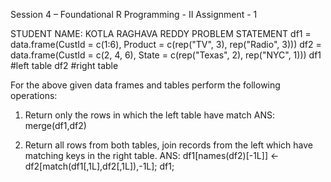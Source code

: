 Session 4 – Foundational R Programming - II
Assignment - 1

STUDENT NAME: KOTLA RAGHAVA REDDY
PROBLEM STATEMENT
df1 = data.frame(CustId = c(1:6), Product = c(rep("TV", 3), rep("Radio", 3)))
df2 = data.frame(CustId = c(2, 4, 6), State = c(rep("Texas", 2), rep("NYC", 1)))
df1 #left table
df2 #right table

For the above given data frames and tables perform the following operations:

1. Return only the rows in which the left table have match
ANS:  merge(df1,df2)

2. Return all rows from both tables, join records from the left which have matching keys in the right table.
ANS:  df1[names(df2)[-1L]] <- df2[match(df1[,1L],df2[,1L]),-1L]; df1;
